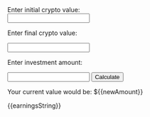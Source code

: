 <html>
	<body>
		<div>Enter initial crypto value:</div> <input type="number" name="initial">
		<p>Enter final crypto value:</p> <input type="number" name="final">
		<p>Enter investment amount:</p> <input type="number" name="investAmount">
		<button onClick="calculate()">Calculate</button>
		<p>Your current value would be: ${{newAmount}}</p>
		<p>{{earningsString}}</p>
	</body>
</html>

<script>
	var initial;
	var final;
	var investAmount;
	var submitted = false;
	var perIncrease = 0;
	var newAmount = 0;
	var earnings = 0;
	var earningsString : function() {
		this.submitted = true;
		this.perIncrease = 100*((this.final-this.initial)/abs(this.initial));
		this.newAmount = this.investAmount*this.perIncrease;
		this.earnings: this.newAmount-this.investAmount;
		if ((this.earnings) >= 0 ){
			return "You earnt: $" + String(this.earnings);
		} else {
			return "You lost: $" + String(abs(this.earnings));
		}
	}
</script>
